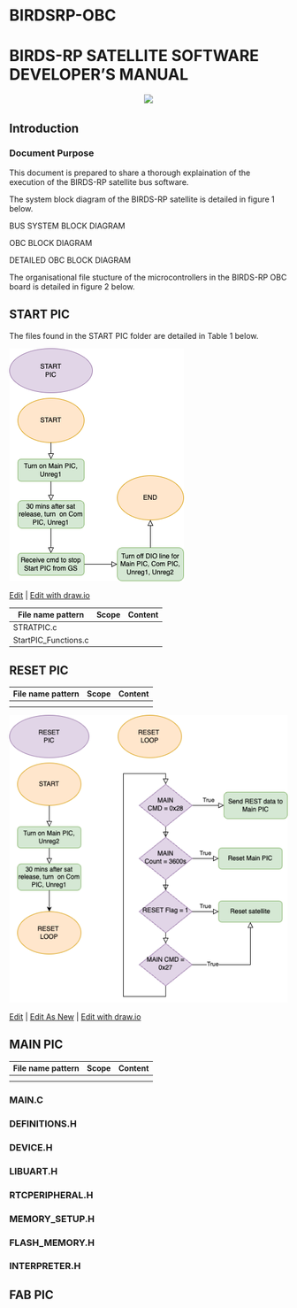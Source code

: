 # BIRDSRP-OBC


<p align=center>
 <h1>
  BIRDS-RP SATELLITE SOFTWARE DEVELOPER’S MANUAL 
 </h1>
</p>


<p align=center>
<img src="https://birds-x.birds-project.com/wp-content/uploads/2023/01/logo_aboutus-1024x393.png" width=50%>
</p>


## Introduction 
 
### Document Purpose 
This document is prepared to share a thorough explaination of the execution of the BIRDS-RP satellite bus software. 

 
The system block diagram of the BIRDS-RP satellite is detailed in figure 1 below. 
 
BUS SYSTEM BLOCK DIAGRAM
  
OBC BLOCK DIAGRAM
 
DETAILED OBC BLOCK DIAGRAM
 
The organisational file stucture of the microcontrollers in the BIRDS-RP OBC board is detailed in  figure 2 below. 
 


## START PIC

The files found in the START PIC folder are detailed in Table 1 below. 

![](Diagrams/obc_pics_operation-START_PIC.png)

<a href="http://jgraph.github.io/drawio-github/edit-diagram.html?repo=BIRDSRP-OBC&path=pic_operations_ISS-START_PIC.png" target="_blank">Edit</a> | <a href="https://app.diagrams.net/#HBIRDSOpenSource%2FBIRDSRP-OBC%2Fmain%2FDiagrams%2Fpic_operations_ISS-START_PIC.png" target="_blank">Edit with draw.io</a>


|  File name pattern   | Scope  |  Content    |
|----------------------|--------|-------------|
| STRATPIC.c |    |    |
|  StartPIC_Functions.c  |    |    |


## RESET PIC 

|  File name pattern   | Scope  |  Content    |
|----|----|----|
|    |    |    |
|    |    |    |


![](Diagrams/obc_pics_operation-RESET_PIC.png)

<a href="http://jgraph.github.io/drawio-github/edit-diagram.html?repo=BIRDSRP-OBC&path=pic_operations_ISS-RESET_PIC.png" target="_blank">Edit</a> | <a href="https://app.diagrams.net/#Uhttps%3A%2F%2Fraw.githubusercontent.com%2FBIRDSRP-OBC%2Fmain%2FDiagrams%2Fpic_operations_ISS-RESET_PIC.png" target="_blank">Edit As New</a> | <a href="https://app.diagrams.net/#HBIRDSOpenSource%2FBIRDSRP-OBC%2Fmain%2FDiagrams%2Fpic_operations_ISS-RESET_PIC.png" target="_blank">Edit with draw.io</a>


## MAIN PIC 

|  File name pattern   | Scope  |  Content    |
|----|----|----|
|    |    |    |
|    |    |    |

### MAIN.C 

### DEFINITIONS.H 
 
### DEVICE.H
 
### LIBUART.H 

### RTCPERIPHERAL.H 
 
### MEMORY_SETUP.H 
 
### FLASH_MEMORY.H 
 
### INTERPRETER.H  

## FAB PIC 


